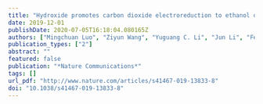 ```yaml
---
title: "Hydroxide promotes carbon dioxide electroreduction to ethanol on copper via tuning of adsorbed hydrogen"
date: 2019-12-01
publishDate: 2020-07-05T16:18:04.080165Z
authors: ["Mingchuan Luo", "Ziyun Wang", "Yuguang C. Li", "Jun Li", "Fengwang Li", "Yanwei Lum", "Dae-Hyun Nam", "Bin Chen", "Joshua Wicks", "Aoni Xu", "Taotao Zhuang", "Wan Ru Leow", "Xue Wang", "Cao-Thang Dinh", "Ying Wang", "Yuhang Wang", "David Sinton", "Edward H. Sargent"]
publication_types: ["2"]
abstract: ""
featured: false
publication: "*Nature Communications*"
tags: []
url_pdf: "http://www.nature.com/articles/s41467-019-13833-8"
doi: "10.1038/s41467-019-13833-8"
---
```


